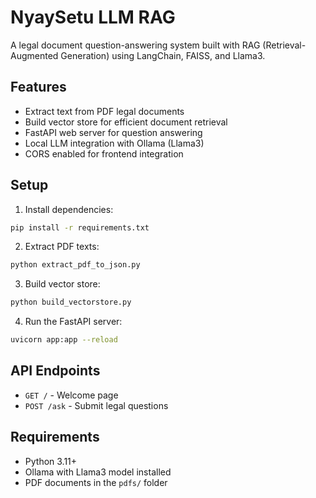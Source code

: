 # NyaySetu LLM RAG

A legal document question-answering system built with RAG (Retrieval-Augmented Generation) using LangChain, FAISS, and Llama3.

## Features

- Extract text from PDF legal documents
- Build vector store for efficient document retrieval
- FastAPI web server for question answering
- Local LLM integration with Ollama (Llama3)
- CORS enabled for frontend integration

## Setup

1. Install dependencies:
```bash
pip install -r requirements.txt
```

2. Extract PDF texts:
```bash
python extract_pdf_to_json.py
```

3. Build vector store:
```bash
python build_vectorstore.py
```

4. Run the FastAPI server:
```bash
uvicorn app:app --reload
```

## API Endpoints

- `GET /` - Welcome page
- `POST /ask` - Submit legal questions

## Requirements

- Python 3.11+
- Ollama with Llama3 model installed
- PDF documents in the `pdfs/` folder
